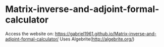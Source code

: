 # Matrix-inverse-and-adjoint-formal-calculator 
Access the website on: https://gabriel1961.github.io/Matrix-inverse-and-adjoint-formal-calculator/
Uses Algebrite(http://algebrite.org/)
